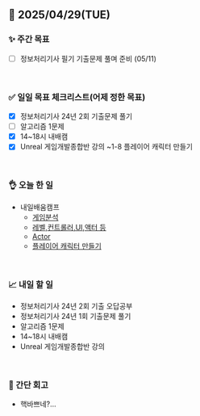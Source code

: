 ## 📅 2025/04/29(TUE)


### ✨ 주간 목표

- [ ] 정보처리기사 필기 기출문제 풀며 준비 (05/11)

<br/>

### ✅ 일일 목표 체크리스트(어제 정한 목표)

- [x] 정보처리기사 24년 2회 기출문제 풀기
- [ ] 알고리즘 1문제
- [x] 14~18시 내배캠
- [x] Unreal 게임개발종합반 강의 ~1-8 플레이어 캐릭터 만들기

<br/>

### 👌 오늘 한 일

- 내일배움캠프
  - [게임분석](https://github.com/taene/TIL/blob/bd1f88fe3d72670e545f737dd38533dd65d35b17/Unreal%20Engine%205/Gameplay%20Framework/%EA%B2%8C%EC%9E%84%20%EB%B6%84%EC%84%9D.md)
  - [레벨,컨트롤러,UI,액터 등](https://github.com/taene/TIL/blob/fc3643e5c4c97387b33f81d49e1053300d5d173b/Unreal%20Engine%205/Gameplay%20Framework/%EB%A0%88%EB%B2%A8%2C%EC%BB%A8%ED%8A%B8%EB%A1%A4%EB%9F%AC%2CUI%2C%EC%95%A1%ED%84%B0%20%EB%93%B1.md)
  - [Actor](https://github.com/taene/TIL/blob/662a1d75f56e7b739299da4b495cf25b4228cee1/Unreal%20Engine%205/Gameplay%20Framework/Actor.md)
  - [플레이어 캐릭터 만들기](https://github.com/taene/TIL/blob/main/Unreal%20Engine%205/Gameplay%20Framework/%ED%94%8C%EB%A0%88%EC%9D%B4%EC%96%B4%20%EC%BA%90%EB%A6%AD%ED%84%B0%20%EB%A7%8C%EB%93%A4%EA%B8%B0.md)

<br/>


### 📈 내일 할 일

- 정보처리기사 24년 2회 기출 오답공부
- 정보처리기사 24년 1회 기출문제 풀기
- 알고리즘 1문제
- 14~18시 내배캠
- Unreal 게임개발종합반 강의
  
  
<br/>

### 💭 간단 회고

- 핵바쁘네?...

<br/>
